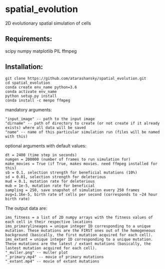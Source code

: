 # spatial_evolution
2D evolutionary spatial simulation of cells

## Requirements:
 scipy
 numpy
 matplotlib
 PIL
 ffmpeg
    
## Installation:
    
    git clone https://github.com/atarashansky/spatial_evolution.git
    cd spatial_evolution
    conda create env_name python=3.6
    conda activate env_name
    python setup.py install
    conda install -c menpo ffmpeg
    

mandatory arguments:

    "input_image" -- path to the input image
    "dirname" -- path of directory to create (or not create if it already exists) where all data will be saved
    "name" -- name of this particular simulation run (files will be named with this)


optional arguments with default values:

    dt = 2400 (time step in seconds)
    numgen = 200000 (number of frames to run simulation for)
    make_movies = True (if True, makes movies. need ffmpeg installed for this)
    sb = 0.1, selection strength for beneficial mutations (10%)
    sd = 0.01, selection strength for deleterious
    mud = 0.1, mutation rate for deleterious
    mub = 1e-5, mutation rate for beneficial
    sampling = 250, save snapshot of simulation every 250 frames
    avg=1.16e-5, birth rate of cells per second (corresponds to ~24 hour birth rate)


The output data are:

    ims_fitness = a list of 2D numpy arrays with the fitness values of each cell in their respective locations
    ims_primarylineages = unique integer ID corresponding to a unique mutation. These mutations are the FIRST ones out of the homogeneous background (basically, the first mutation acquired for each cell).
    ims_extant = unique integer ID corresponding to a unique mutation. These mutations are the latest / extant mutations (basically, the lastest mutation acquired for each cell).
    "_muller.png" -- muller plot
    "_primary.mp4" -- movie of primary mutations
    "_extant.mp4" -- movie of extant mutations



